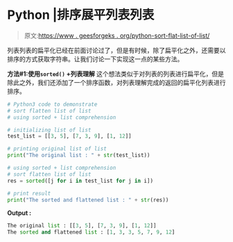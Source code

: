 # Python |排序展平列表列表

> 原文:[https://www . geesforgeks . org/python-sort-flat-list-of-list/](https://www.geeksforgeeks.org/python-sort-flatten-list-of-list/)

列表列表的扁平化已经在前面讨论过了，但是有时候，除了扁平化之外，还需要以排序的方式获取字符串。让我们讨论一下实现这一点的某些方法。

**方法#1:使用`sorted()` +列表理解**
这个想法类似于对列表的列表进行扁平化，但是除此之外，我们还添加了一个排序函数，对列表理解完成的返回的扁平化列表进行排序。

```py
# Python3 code to demonstrate
# sort flatten list of list 
# using sorted + list comprehension

# initializing list of list 
test_list = [[3, 5], [7, 3, 9], [1, 12]]

# printing original list of list 
print("The original list : " + str(test_list))

# using sorted + list comprehension
# sort flatten list of list
res = sorted([j for i in test_list for j in i])

# print result
print("The sorted and flattened list : " + str(res))
```

**Output :**

```py
The original list : [[3, 5], [7, 3, 9], [1, 12]]
The sorted and flattened list : [1, 3, 3, 5, 7, 9, 12]

```